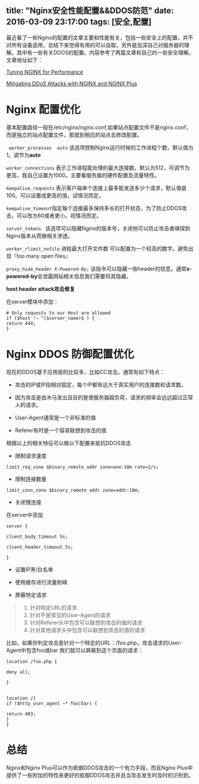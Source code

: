 title: "Nginx安全性能配置&&DDOS防范"
date: 2016-03-09 23:17:00
tags: [安全,配置]
----
<!-- more -->
最近看了一些Nginx的配置的文章主要和性能有关，包括一些安全上的配置，并不对所有设备适用，总结下来觉得有用的可以自取，另外是加深自己对服务器的理解。其中有一些有关DDOS的配置。内容参考了两篇文章和自己的一些安全理解。文章地址如下：

[Tuning NGINX for Performance](http://nginx.com/blog/tuning-nginx/)

[Mitigating DDoS Attacks with NGINX and NGINX Plus](https://www.nginx.com/blog/mitigating-ddos-attacks-with-nginx-and-nginx-plus/)



# Nginx  配置优化

基本配置路径一般在/etc/nginx/nginx.conf,如果站点配置文件不是nginx.conf，而是独立的站点配置文件，那就到相应的站点去修改配置。

` worker_processes  auto` 该选项控制Nginx运行时候的工作进程个数，默认值为1。调节为**auto**

`worker_connections` 表示工作进程能处理的最大连接数。默认为512，可调节为更高，我自己设置为1000。主要看服务器的硬件配置及流量特性。

`keepalive_requests` 表示客户端单个连接上最多能发送多少个请求，默认值是100。可以设置成更高的值，试情况而定。

`keepalive_timeout`指定每个连接最多保持多长的打开状态，为了防止DDOS攻击，可以改为60或者更小。视情况而定。

`server_tokens ` 该选项可以隐藏Nginx的版本号，关闭他可以防止攻击者嗅探到Nginx版本从而做相关渗透。

`worker_rlimit_nofile` 进程最大打开文件数 可以配置为一个较高的数字。避免出现『too many open files』

`proxy_hide_header X-Powered-By;` 该指令可以隐藏一些header的信息。通常**x-powered-by**会泄露网站相关信息我们需要将其隐藏。

**host header attack攻击修复**

在server模块中添加：

```
# Only requests to our Host are allowed
if ($host !~ ^($server_name)$ ) {
return 444;
}
```
# Nginx DDOS 防御配置优化

现在的DDOS基于应用层的比较多，比如CC攻击。通常有如下特点：

- 攻击的IP或IP段相对固定，每个IP都有远大于真实用户的连接数和请求数。

- 因为攻击是由木马发出且目的是使服务器超负荷，请求的频率会远远超过正常人的请求。

- User-Agent通常是一个非标准的值

- Referer有时是一个容易联想到攻击的值

根据以上的相关特征可以做以下配置来抵抗DDOS攻击

- 限制请求速度

`limit_req_zone $binary_remote_addr zone=one:10m rate=2/s;`

- 限制连接数量

`limit_conn_zone $binary_remote_addr zone=addr:10m;`

- 关闭慢连接

在server中添加 

```
server {

client_body_timeout 5s;

client_header_timeout 5s;

}

```

- 设置IP黑/白名单

- 使用缓存进行流量削峰

- 屏蔽特定请求

>1. 针对特定URL的请求
>2. 针对不是常见的User-Agent的请求
>3. 针对Referer头中包含可以联想到攻击的值的请求
>4. 针对其他请求头中包含可以联想到攻击的值的请求


比如，如果你判定攻击是针对一个特定的URL：/foo.php，攻击请求的User-Agent中包含foo或bar 我们就可以屏蔽到这个页面的请求：

``` 
location /foo.php {

deny all;

}


location /{
if ($http_user_agent ~* foo|bar) {

return 403;
}
}

```

# 总结

Nginx和Nginx Plus可以作为抵御DDOS攻击的一个有力手段，而且Nginx Plus中提供了一些附加的特性来更好的抵御DDOS攻击并且当攻击发生时及时的识别到。


